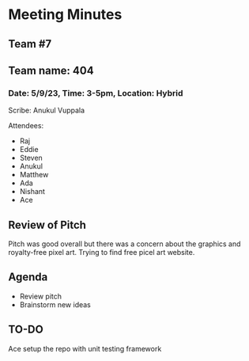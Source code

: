 # Meeting Minutes
## Team #7
## Team name: 404
### Date: 5/9/23, Time: 3-5pm, Location: Hybrid

Scribe: Anukul Vuppala

Attendees:
- Raj
- Eddie
- Steven
- Anukul
- Matthew
- Ada
- Nishant
- Ace

## Review of Pitch
Pitch was good overall but there was a concern about the graphics and royalty-free pixel art. Trying to find free picel art website.

## Agenda
- Review pitch
- Brainstorm new ideas


## TO-DO
Ace setup the repo with unit testing framework

